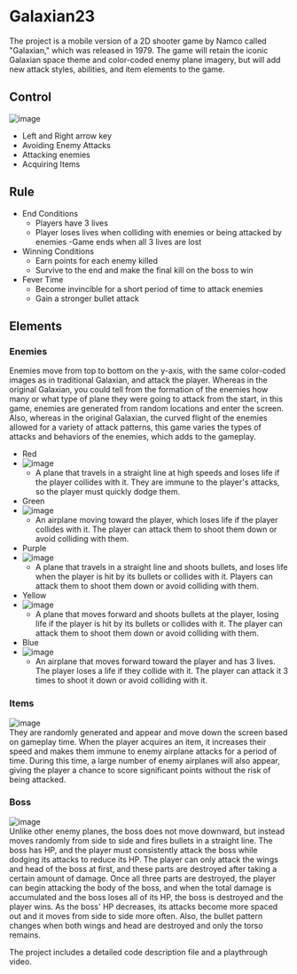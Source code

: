 # Galaxian23
The project is a mobile version of a 2D shooter game by Namco called "Galaxian," which was released in 1979.
The game will retain the iconic Galaxian space theme and color-coded enemy plane imagery, but will add new attack styles, abilities, and item elements to the game. 

## Control
![image](https://github.com/user-attachments/assets/08832167-32ee-4fc1-9e6d-4ba4df188e0d) <br>
- Left and Right arrow key
- Avoiding Enemy Attacks
- Attacking enemies
- Acquiring Items

## Rule
- End Conditions
	- Players have 3 lives
	- Player loses lives when colliding with enemies or being attacked by enemies
	 -Game ends when all 3 lives are lost
- Winning Conditions
	- Earn points for each enemy killed
	- Survive to the end and make the final kill on the boss to win
- Fever Time
	- Become invincible for a short period of time to attack enemies
	- Gain a stronger bullet attack

## Elements
### Enemies
Enemies move from top to bottom on the y-axis, with the same color-coded images as in traditional Galaxian, and attack the player. 
Whereas in the original Galaxian, you could tell from the formation of the enemies how many or what type of plane they were going to attack from the start, in this game, enemies are generated from random locations and enter the screen. Also, whereas in the original Galaxian, the curved flight of the enemies allowed for a variety of attack patterns, this game varies the types of attacks and behaviors of the enemies, which adds to the gameplay.
- Red
- ![image](https://github.com/user-attachments/assets/75dc5028-a4c1-4723-a7b6-bcac8ce49148)<br>
	- A plane that travels in a straight line at high speeds and loses life if the player collides with it. They are immune to the player's attacks, so the player must quickly dodge them.
- Green
- ![image](https://github.com/user-attachments/assets/c68ef198-222c-438b-8470-ddd5dabe7ba8)<br>
	- An airplane moving toward the player, which loses life if the player collides with it. The player can attack them to shoot them down or avoid colliding with them.
- Purple
- ![image](https://github.com/user-attachments/assets/a8847aba-e171-445b-b141-aeaa641d1ece)<br>
	- A plane that travels in a straight line and shoots bullets, and loses life when the player is hit by its bullets or collides with it. Players can attack them to shoot them down or avoid colliding with them.
- Yellow
- ![image](https://github.com/user-attachments/assets/9d5abb3a-431d-4a47-a337-535edd2057d4)<br>
	- A plane that moves forward and shoots bullets at the player, losing life if the player is hit by its bullets or collides with it. The player can attack them to shoot them down or avoid colliding with them.
- Blue
- ![image](https://github.com/user-attachments/assets/4de50ba3-f8e0-4c29-be9f-590debc7aac7)<br>
	- An airplane that moves forward toward the player and has 3 lives. The player loses a life if they collide with it. The player can attack it 3 times to shoot it down or avoid colliding with it.

### Items
![image](https://github.com/user-attachments/assets/76b4cfa2-4917-449c-8c8a-e8ac37526832)<br>
They are randomly generated and appear and move down the screen based on gameplay time. When the player acquires an item, it increases their speed and makes them immune to enemy airplane attacks for a period of time. During this time, a large number of enemy airplanes will also appear, giving the player a chance to score significant points without the risk of being attacked.

### Boss
![image](https://github.com/user-attachments/assets/897f9f80-239c-4e37-8f7f-af1740241de6)<br>
Unlike other enemy planes, the boss does not move downward, but instead moves randomly from side to side and fires bullets in a straight line. 
The boss has HP, and the player must consistently attack the boss while dodging its attacks to reduce its HP. The player can only attack the wings and head of the boss at first, and these parts are destroyed after taking a certain amount of damage. 
Once all three parts are destroyed, the player can begin attacking the body of the boss, and when the total damage is accumulated and the boss loses all of its HP, the boss is destroyed and the player wins. As the boss' HP decreases, its attacks become more spaced out and it moves from side to side more often. Also, the bullet pattern changes when both wings and head are destroyed and only the torso remains.


The project includes a detailed code description file and a playthrough video.
